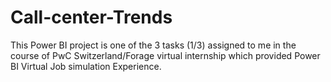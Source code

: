 # Call-center-Trends
This Power BI project is one of the 3 tasks (1/3) assigned to me in the course of PwC Switzerland/Forage virtual internship which provided Power BI Virtual Job simulation Experience.
